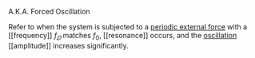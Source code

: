 A.K.A. Forced Oscillation

Refer to when the system is subjected to a [periodic external force](Driving%20Force) with a [[frequency]] $f_𝐷$ matches $f_0$, [[resonance]] occurs, and the [oscillation](Oscillation) [[amplitude]] increases significantly. 
